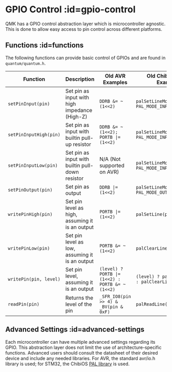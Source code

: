 # GPIO Control :id=gpio-control

QMK has a GPIO control abstraction layer which is microcontroller agnostic. This is done to allow easy access to pin control across different platforms.

## Functions :id=functions

The following functions can provide basic control of GPIOs and are found in `quantum/quantum.h`.

|Function                |Description                                       | Old AVR Examples                                | Old ChibiOS/ARM Examples                        |
|------------------------|--------------------------------------------------|-------------------------------------------------|-------------------------------------------------|
| `setPinInput(pin)`     | Set pin as input with high impedance (High-Z)    | `DDRB &= ~(1<<2)`                               | `palSetLineMode(pin, PAL_MODE_INPUT)`           |
| `setPinInputHigh(pin)` | Set pin as input with builtin pull-up resistor   | `DDRB &= ~(1<<2); PORTB \|= (1<<2)`             | `palSetLineMode(pin, PAL_MODE_INPUT_PULLUP)`    |
| `setPinInputLow(pin)`  | Set pin as input with builtin pull-down resistor | N/A (Not supported on AVR)                      | `palSetLineMode(pin, PAL_MODE_INPUT_PULLDOWN)`  |
| `setPinOutput(pin)`    | Set pin as output                                | `DDRB \|= (1<<2)`                               | `palSetLineMode(pin, PAL_MODE_OUTPUT_PUSHPULL)` |
| `writePinHigh(pin)`    | Set pin level as high, assuming it is an output  | `PORTB \|= (1<<2)`                              | `palSetLine(pin)`                               |
| `writePinLow(pin)`     | Set pin level as low, assuming it is an output   | `PORTB &= ~(1<<2)`                              | `palClearLine(pin)`                             |
| `writePin(pin, level)` | Set pin level, assuming it is an output          | `(level) ? PORTB \|= (1<<2) : PORTB &= ~(1<<2)` | `(level) ? palSetLine(pin) : palClearLine(pin)` |
| `readPin(pin)`         | Returns the level of the pin                     | `_SFR_IO8(pin >> 4) & _BV(pin & 0xF)`           | `palReadLine(pin)`                              |

## Advanced Settings :id=advanced-settings

Each microcontroller can have multiple advanced settings regarding its GPIO. This abstraction layer does not limit the use of architecture-specific functions. Advanced users should consult the datasheet of their desired device and include any needed libraries. For AVR, the standard avr/io.h library is used; for STM32, the ChibiOS [PAL library](http://chibios.sourceforge.net/docs3/hal/group___p_a_l.html) is used.
